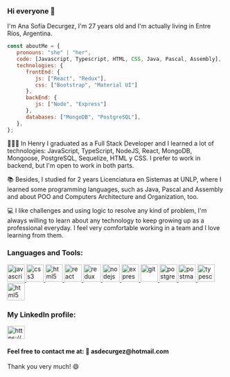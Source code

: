 ### Hi everyone 👋

I'm Ana Sofía Decurgez, I'm 27 years old and I'm actually living in Entre Ríos, Argentina.

```javascript
const aboutMe = {
   pronouns: "she" | "her",
   code: [Javascript, Typescript, HTML, CSS, Java, Pascal, Assembly],
   technologies: {
      frontEnd: {
         js: ["React", "Redux"],
         css: ["Bootstrap", "Material UI"]
      },
      backEnd: {
         js: ["Node", "Express"]
      },
      databases: ["MongoDB", "PostgreSQL"],
   },
};
```

👩🏽‍💻 In Henry I graduated as a Full Stack Developer and I learned a lot of technologies: JavaScript, TypeScript, NodeJS, React, MongoDB, Mongoose, PostgreSQL, Sequelize, HTML y CSS. I prefer to work in backend, but I'm open to work in both parts.

📚 Besides, I studied for 2 years Licenciatura en Sistemas at UNLP, where I learned some programming languages, such as Java, Pascal and Assembly and about POO and Computers Architecture and Organization, too.

💻 I like challenges and using logic to resolve any kind of problem, I'm always willing to learn about any technology to keep growing up as a professional everyday. I feel very comfortable working in a team and I love learning from them.

<h3 align="left">Languages and Tools:</h3>
<p align="left">  <a href="https://developer.mozilla.org/en-US/docs/Web/JavaScript" target="_blank"> <img src="https://upload.wikimedia.org/wikipedia/commons/thumb/9/99/Unofficial_JavaScript_logo_2.svg/1024px-Unofficial_JavaScript_logo_2.svg.png" alt="javascript" width="40" height="40"/> </a> 
<a href="https://www.w3schools.com/css/" target="_blank"> <img src="https://cdn4.iconfinder.com/data/icons/social-media-logos-6/512/121-css3-512.png" alt="css3" width="40" height="40"/> </a> 
<a href="https://www.mongodb.com" target="_blank"> <img src="https://victorroblesweb.es/wp-content/uploads/2016/11/mongodb.png" alt="html5" width="40" height="40"/> </a>
<a href="https://reactjs.org/" target="_blank"> <img src="https://seeklogo.com/images/R/react-logo-7B3CE81517-seeklogo.com.png" alt="react" width="40" height="40"/> </a> 
<a href="https://redux.js.org" target="_blank"> <img src="https://seeklogo.com/images/R/redux-logo-9CA6836C12-seeklogo.com.png" alt="redux" width="40" height="40"/> 
<a href="https://nodejs.org" target="_blank"> <img src="https://cdn.pixabay.com/photo/2015/04/23/17/41/node-js-736399_960_720.png" alt="nodejs" height="40"/> </a>
<a href="https://expressjs.com" target="_blank"> <img src="https://i.cloudup.com/zfY6lL7eFa-3000x3000.png" alt="express" height="40"/> </a> 
<a href="https://git-scm.com/" target="_blank"> <img src="https://www.vectorlogo.zone/logos/git-scm/git-scm-icon.svg" alt="git" width="40" height="40"/> </a> 
<a href="https://www.postgresql.org" target="_blank"> <img src="https://upload.wikimedia.org/wikipedia/commons/thumb/2/29/Postgresql_elephant.svg/1200px-Postgresql_elephant.svg.png" alt="postgresql" width="40" height="40"/> </a> 
<a href="https://postman.com" target="_blank"> <img src="https://www.vectorlogo.zone/logos/getpostman/getpostman-icon.svg" alt="postman" width="40" height="40"/> </a> 
<a href="https://www.typescriptlang.org/" target="_blank"> <img src="https://upload.wikimedia.org/wikipedia/commons/thumb/4/4c/Typescript_logo_2020.svg/1200px-Typescript_logo_2020.svg.png" alt="typescript" width="40" height="40"/> </a>
<a href="https://java.com/" target="_blank"> <img src="https://brandslogos.com/wp-content/uploads/images/large/java-logo-1.png" alt="html5" width="40" height="40"/> </a>

<h3 align="left">My LinkedIn profile:</h3>
<p align="left">
<a href="https://www.linkedin.com/in/asdecurgez/" target="_blank"><img align="center" src="https://cdn.jsdelivr.net/npm/simple-icons@3.0.1/icons/linkedin.svg" alt="https://www.linkedin.com/in/asdecurgez/" height="30" width="40" /></a>
</p>

<h4>Feel free to contact me at:
📧 asdecurgez@hotmail.com</h4>

Thank you very much! 😄

<!--
**asdecurgez/asdecurgez** is a ✨ _special_ ✨ repository because its `README.md` (this file) appears on your GitHub profile.

Here are some ideas to get you started:

- 🔭 I’m currently working on ...
- 🌱 I’m currently learning ...
- 👯 I’m looking to collaborate on ...
- 🤔 I’m looking for help with ...
- 💬 Ask me about ...
- 📫 How to reach me: ...
- 😄 Pronouns: ...
- ⚡ Fun fact: ...
-->
